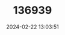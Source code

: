 ---
title: "136939"
category: "Piliocolobus rufomitratus"
draft: false
date: 2024-02-22 13:03:51
languages:
  French: ["Colobe de la Tana"]
  Spanish; Castilian: ["Colobo Rojo del Tana"]
  English: ["Tana River Red Colobus"]
---